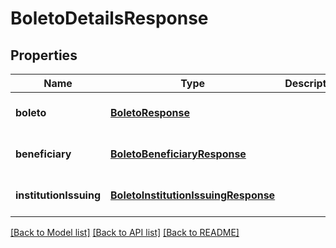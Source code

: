 # BoletoDetailsResponse

## Properties

| Name                   | Type                                                                        | Description | Notes                        |
|------------------------|-----------------------------------------------------------------------------|-------------|------------------------------|
| **boleto**             | [**BoletoResponse**](BoletoResponse.md)                                     |             | [optional] [default to null] |
| **beneficiary**        | [**BoletoBeneficiaryResponse**](BoletoBeneficiaryResponse.md)               |             | [optional] [default to null] |
| **institutionIssuing** | [**BoletoInstitutionIssuingResponse**](BoletoInstitutionIssuingResponse.md) |             | [optional] [default to null] |

[[Back to Model list]](../../README.md#documentation-for-models) [[Back to API list]](../../README.md#documentation-for-api-endpoints) [[Back to README]](../../README.md)

